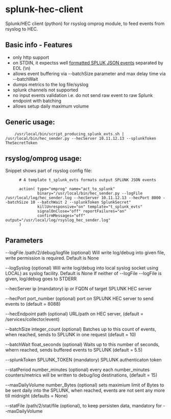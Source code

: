 # splunk-hec-client
Splunk/HEC client (python) for rsyslog omprog module, to feed events from rsyslog to HEC.

## Basic info - Features
- only http support
- on STDIN, it expectss well [formatted SPLUK JSON events](https://docs.splunk.com/Documentation/Splunk/latest/Data/FormateventsforHTTPEventCollector) separated by EOL (\n)
- allows event buffering via --batchSize parameter and max delay time via --batchWait
- dumps metrics to the log file/syslog
- splunk channels not supported
- no input events validation i.e. do not send raw event to raw Splunk endpoint with batching
- allows setup daily maximum volume 

## Generic usage:
```
    /usr/local/bin/script_producing_splunk_evts.sh | /usr/local/bin/hec_sender.py --hecServer 10.11.12.13 --splunkToken TheSecretToken
```

## rsyslog/omprog usage:
Snippet shows part of rsyslog config file:

```
      # A template t_splunk_evts formats output SPLUNK JSON events 

      action( type="omprog" name="act_to_splunk"
              binary="/usr/local/bin/hec_sender.py --logFile /usr/local/log/hec_sender.log --hecServer 10.11.12.13 --hecPort 8000 --batchSize 10 --batchWait 2 --splunkToken SplunkSecret"
              killUnresponsive="on" template="t_splunk_evts"
              signalOnClose="off" reportFailures="on"
              confirmMessages="off" output="/usr/local/log/rsyslog_hec_sender.log"
      )

```

## Parameters
--logFile /path/2/debug/logfile
    (optional) Will write log/debug into given file, write permission is required. Default is None

--logSyslog
    (optional) Will write log/debug into local syslog socket using LOCAL) as syslog facility. Default is None
        If neither of --logFile --logFile is given, log/debug goes to STDERR

--hecServer ip
    (mandatory) ip or FQDN of target SPLUNK HEC server

--hecPort port_number
    (optional) port on SPLUNK HEC server to send events to (default = 8088)

--hecEndpoint path
    (optional) URL/path on HEC server, (default = /services/collector/event)

--batchSize integer_count
    (optional) Batches up to this count of events, when reached, sends to SPLUNK in one request (default = 10)

--batchWait float_seconds
    (optional) Waits up to this number of seconds, whern reached, sends buffered events to SPLUNK (default = 5.5) 

--splunkToken SPLUNK_TOKEN
    (mandatory) SPLUNK authenticaton token

--statPeriod number_minutes
    (optional) every each number_minutes counters/metrics will be written to debug/log destinations, (default = 15)

--maxDailyVolume number_Bytes
    (optional) sets maximium limit of Bytes to be sent daily into the SPLUNK, when reached, events are not sent any more till midnight (defaults = None)

--statFile /path/2/stat/file
    (optional), to keep persisten data, mandatory for --maxDailyVolume
